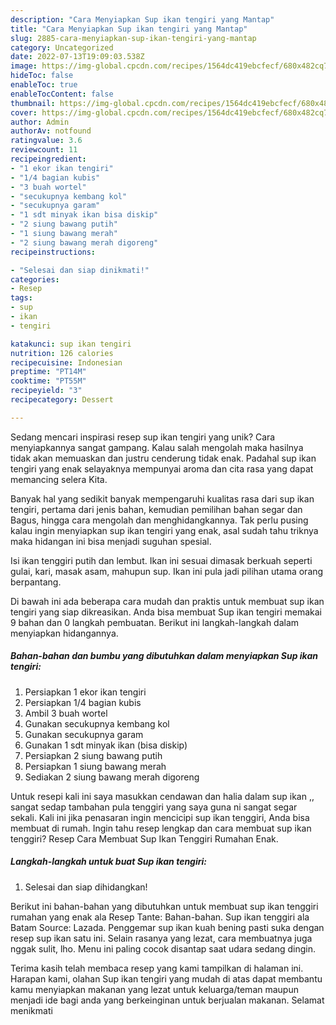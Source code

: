 ```yaml
---
description: "Cara Menyiapkan Sup ikan tengiri yang Mantap"
title: "Cara Menyiapkan Sup ikan tengiri yang Mantap"
slug: 2885-cara-menyiapkan-sup-ikan-tengiri-yang-mantap
category: Uncategorized
date: 2022-07-13T19:09:03.538Z
image: https://img-global.cpcdn.com/recipes/1564dc419ebcfecf/680x482cq70/sup-ikan-tengiri-foto-resep-utama.jpg
hideToc: false
enableToc: true
enableTocContent: false
thumbnail: https://img-global.cpcdn.com/recipes/1564dc419ebcfecf/680x482cq70/sup-ikan-tengiri-foto-resep-utama.jpg
cover: https://img-global.cpcdn.com/recipes/1564dc419ebcfecf/680x482cq70/sup-ikan-tengiri-foto-resep-utama.jpg
author: Admin
authorAv: notfound
ratingvalue: 3.6
reviewcount: 11
recipeingredient:
- "1 ekor ikan tengiri"
- "1/4 bagian kubis"
- "3 buah wortel"
- "secukupnya kembang kol"
- "secukupnya garam"
- "1 sdt minyak ikan bisa diskip"
- "2 siung bawang putih"
- "1 siung bawang merah"
- "2 siung bawang merah digoreng"
recipeinstructions:

- "Selesai dan siap dinikmati!"
categories:
- Resep
tags:
- sup
- ikan
- tengiri

katakunci: sup ikan tengiri 
nutrition: 126 calories
recipecuisine: Indonesian
preptime: "PT14M"
cooktime: "PT55M"
recipeyield: "3"
recipecategory: Dessert

---
```





Sedang mencari inspirasi resep sup ikan tengiri yang unik? Cara menyiapkannya sangat gampang. Kalau salah mengolah maka hasilnya tidak akan memuaskan dan justru cenderung tidak enak. Padahal sup ikan tengiri yang enak selayaknya mempunyai aroma dan cita rasa yang dapat memancing selera Kita.





Banyak hal yang sedikit banyak mempengaruhi kualitas rasa dari sup ikan tengiri, pertama dari jenis bahan, kemudian pemilihan bahan segar dan Bagus, hingga cara mengolah dan menghidangkannya. Tak perlu pusing kalau ingin menyiapkan sup ikan tengiri yang enak,      asal sudah tahu triknya maka hidangan ini bisa menjadi suguhan spesial.














Isi ikan tenggiri putih dan lembut. Ikan ini sesuai dimasak berkuah seperti gulai, kari, masak asam, mahupun sup. Ikan ini pula jadi pilihan utama orang berpantang.






Di bawah ini ada beberapa cara mudah dan praktis untuk membuat sup ikan tengiri yang siap dikreasikan. Anda bisa membuat Sup ikan tengiri memakai 9 bahan dan 0 langkah pembuatan. Berikut ini langkah-langkah dalam menyiapkan hidangannya.

<!--inarticleads1-->

##### Bahan-bahan dan bumbu yang dibutuhkan dalam menyiapkan Sup ikan tengiri:

1. Persiapkan 1 ekor ikan tengiri
1. Persiapkan 1/4 bagian kubis
1. Ambil 3 buah wortel
1. Gunakan secukupnya kembang kol
1. Gunakan secukupnya garam
1. Gunakan 1 sdt minyak ikan (bisa diskip)
1. Persiapkan 2 siung bawang putih
1. Persiapkan 1 siung bawang merah
1. Sediakan 2 siung bawang merah digoreng


Untuk resepi kali ini saya masukkan cendawan dan halia dalam sup ikan ,, sangat sedap tambahan pula tenggiri yang saya guna ni sangat segar sekali. Kali ini jika penasaran ingin mencicipi sup ikan tenggiri, Anda bisa membuat di rumah. Ingin tahu resep lengkap dan cara membuat sup ikan tenggiri? Resep Cara Membuat Sup Ikan Tenggiri Rumahan Enak. 

<!--inarticleads2-->

##### Langkah-langkah untuk buat Sup ikan tengiri:


1. Selesai dan siap dihidangkan!

Berikut ini bahan-bahan yang dibutuhkan untuk membuat sup ikan tenggiri rumahan yang enak ala Resep Tante: Bahan-bahan. Sup ikan tenggiri ala Batam Source: Lazada. Penggemar sup ikan kuah bening pasti suka dengan resep sup ikan satu ini. Selain rasanya yang lezat, cara membuatnya juga nggak sulit, lho. Menu ini paling cocok disantap saat udara sedang dingin. 

Terima kasih telah membaca resep yang kami tampilkan di halaman ini. Harapan kami, olahan Sup ikan tengiri yang mudah di atas dapat membantu kamu menyiapkan makanan yang lezat untuk keluarga/teman maupun menjadi ide bagi anda yang berkeinginan untuk berjualan makanan. Selamat menikmati
